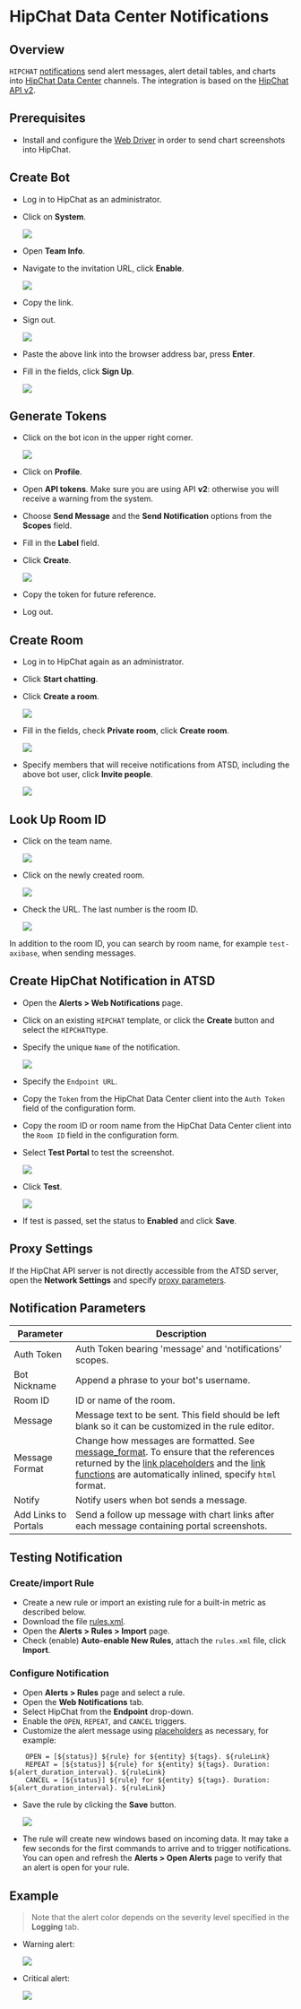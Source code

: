 # HipChat Data Center Notifications

## Overview

`HIPCHAT` [notifications](../web-notifications.md) send alert messages, alert detail tables, and charts into [HipChat Data Center](https://www.atlassian.com/software/hipchat/enterprise/data-center) channels. The integration is based on the [HipChat API v2](https://www.hipchat.com/docs/apiv2).

## Prerequisites

* Install and configure the [Web Driver](web-driver.md) in order to send chart screenshots into HipChat.

## Create Bot

* Log in to HipChat as an administrator.
* Click on **System**.

    ![](images/system.png)

* Open **Team Info**.
* Navigate to the invitation URL, click **Enable**.

    ![](images/invite_url.png)

* Copy the link.
* Sign out.

    ![](images/sign_out.png)

* Paste the above link into the browser address bar, press **Enter**.
* Fill in the fields, click **Sign Up**.

    ![](images/hipchat_atsd_bot.png)

## Generate Tokens

* Click on the bot icon in the upper right corner.

    ![](images/bot_icon.png)

* Click on **Profile**.
* Open **API tokens**. Make sure you are using API **v2**: otherwise you will receive a warning from the system.

* Choose **Send Message** and the **Send Notification** options from the **Scopes** field.
* Fill in the **Label** field.
* Click **Create**.

    ![](images/hipchat_token.png)

* Copy the token for future reference.
* Log out.

## Create Room

* Log in to HipChat again as an administrator.
* Click **Start chatting**.
* Click **Create a room**.

    ![](images/create_room.png)

* Fill in the fields, check **Private room**, click **Create room**.

    ![](images/private_room.png)

* Specify members that will receive notifications from ATSD, including the above bot user, click **Invite people**.

    ![](images/invite_bot.png)

## Look Up Room ID

* Click on the team name.

    ![](images/team_name.png)

* Click on the newly created room.

    ![](images/created_room.png)

* Check the URL. The last number is the room ID.

    ![](images/room_url.png)

In addition to the room ID, you can search by room name, for example `test-axibase`, when sending messages.

## Create HipChat Notification in ATSD

* Open the **Alerts > Web Notifications** page.
* Click on an existing `HIPCHAT` template, or click the **Create** button and select the `HIPCHAT`type.
* Specify the unique `Name` of the notification.

    ![](images/hipchat_1.png) 
    
* Specify the `Endpoint URL`.
* Copy the `Token` from the HipChat Data Center client into the `Auth Token` field of the configuration form.
* Copy the room ID or room name from the HipChat Data Center client into the `Room ID` field in the configuration form.
* Select **Test Portal** to test the screenshot.

    ![](images/hipchat_settings.png)

* Click **Test**.

   ![](images/hipchat_2.png)

* If test is passed, set the status to **Enabled** and click **Save**.  

## Proxy Settings

If the HipChat API server is not directly accessible from the ATSD server, open the **Network Settings** and specify [proxy parameters](../web-notifications.md#network-settings).

## Notification Parameters

|**Parameter**|**Description**|
|---|---|
|Auth Token|Auth Token bearing 'message' and 'notifications' scopes.|
|Bot Nickname|Append a phrase to your bot's username.|
|Room ID|ID or name of the room.|
|Message|Message text to be sent. This field should be left blank so it can be customized in the rule editor.|
|Message Format|Change how messages are formatted. See [message_format](https://www.hipchat.com/docs/apiv2/method/send_room_notification). To ensure that the references returned by the [link placeholders](../links.md#reference) and the [link functions](../functions-link.md#reference) are automatically inlined, specify `html` format.|
|Notify|Notify users when bot sends a message.|
|Add Links to Portals|Send a follow up message with chart links after each message containing portal screenshots.|

## Testing Notification

### Create/import Rule

* Create a new rule or import an existing rule for a built-in metric as described below.
* Download the file [rules.xml](resources/rules.xml).
* Open the **Alerts > Rules > Import** page.
* Check (enable) **Auto-enable New Rules**, attach the `rules.xml` file, click **Import**.

### Configure Notification

* Open **Alerts > Rules** page and select a rule.
* Open the **Web Notifications** tab.
* Select HipChat from the **Endpoint** drop-down.
* Enable the `OPEN`, `REPEAT`, and `CANCEL` triggers.
* Customize the alert message using [placeholders](../placeholders.md) as necessary, for example:

```ls
    OPEN = [${status}] ${rule} for ${entity} ${tags}. ${ruleLink}
    REPEAT = [${status}] ${rule} for ${entity} ${tags}. Duration: ${alert_duration_interval}. ${ruleLink}
    CANCEL = [${status}] ${rule} for ${entity} ${tags}. Duration: ${alert_duration_interval}. ${ruleLink}
```

* Save the rule by clicking the **Save** button.

    ![](images/hipchat_notification.png)

* The rule will create new windows based on incoming data. It may take a few seconds for the first commands to arrive and to trigger notifications. You can open and refresh the **Alerts > Open Alerts** page to verify that an alert is open for your rule.

## Example

> Note that the alert color depends on the severity level specified in the **Logging** tab.

* Warning alert:

   ![](images/hipchat_test_1.png)

* Critical alert:

   ![](images/hipchat_test_2.png)
